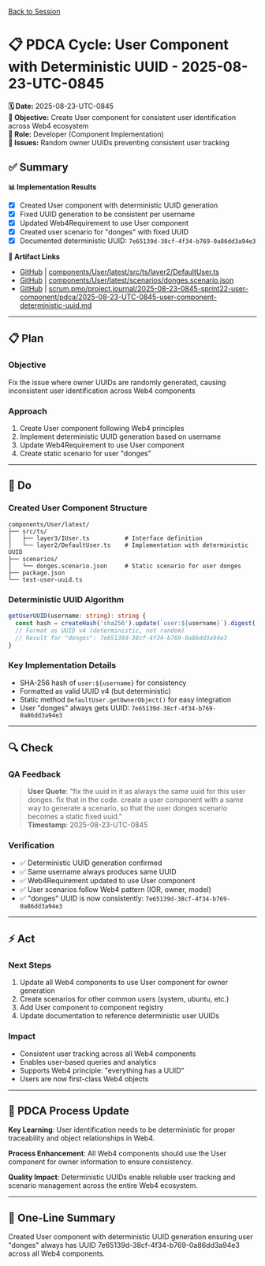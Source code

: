 [Back to Session](../)

# 📋 **PDCA Cycle: User Component with Deterministic UUID - 2025-08-23-UTC-0845**

**🗓️ Date:** 2025-08-23-UTC-0845  
**🎯 Objective:** Create User component for consistent user identification across Web4 ecosystem  
**👤 Role:** Developer (Component Implementation)  
**🚨 Issues:** Random owner UUIDs preventing consistent user tracking

## **✅ Summary**

**📊 Implementation Results**
- [x] Created User component with deterministic UUID generation
- [x] Fixed UUID generation to be consistent per username
- [x] Updated Web4Requirement to use User component
- [x] Created user scenario for "donges" with fixed UUID
- [x] Documented deterministic UUID: `7e65139d-38cf-4f34-b769-0a86dd3a94e3`

**🔗 Artifact Links**
- [GitHub](https://github.com/Cerulean-Circle-GmbH/Web4Articles/blob/release/dev/components/User/latest/src/ts/layer2/DefaultUser.ts) | [components/User/latest/src/ts/layer2/DefaultUser.ts](components/User/latest/src/ts/layer2/DefaultUser.ts)
- [GitHub](https://github.com/Cerulean-Circle-GmbH/Web4Articles/blob/release/dev/components/User/latest/scenarios/donges.scenario.json) | [components/User/latest/scenarios/donges.scenario.json](components/User/latest/scenarios/donges.scenario.json)
- [GitHub](https://github.com/Cerulean-Circle-GmbH/Web4Articles/blob/release/dev/scrum.pmo/project.journal/2025-08-23-0845-sprint22-user-component/pdca/2025-08-23-UTC-0845-user-component-deterministic-uuid.md) | [scrum.pmo/project.journal/2025-08-23-0845-sprint22-user-component/pdca/2025-08-23-UTC-0845-user-component-deterministic-uuid.md](scrum.pmo/project.journal/2025-08-23-0845-sprint22-user-component/pdca/2025-08-23-UTC-0845-user-component-deterministic-uuid.md)

---

## **📋 Plan**

### **Objective**
Fix the issue where owner UUIDs are randomly generated, causing inconsistent user identification across Web4 components

### **Approach**
1. Create User component following Web4 principles
2. Implement deterministic UUID generation based on username
3. Update Web4Requirement to use User component
4. Create static scenario for user "donges"

---

## **🔨 Do**

### **Created User Component Structure**
```
components/User/latest/
├── src/ts/
│   ├── layer3/IUser.ts          # Interface definition
│   └── layer2/DefaultUser.ts    # Implementation with deterministic UUID
├── scenarios/
│   └── donges.scenario.json     # Static scenario for user donges
├── package.json
└── test-user-uuid.ts
```

### **Deterministic UUID Algorithm**
```typescript
getUserUUID(username: string): string {
  const hash = createHash('sha256').update(`user:${username}`).digest('hex');
  // Format as UUID v4 (deterministic, not random)
  // Result for "donges": 7e65139d-38cf-4f34-b769-0a86dd3a94e3
}
```

### **Key Implementation Details**
- SHA-256 hash of `user:${username}` for consistency
- Formatted as valid UUID v4 (but deterministic)
- Static method `DefaultUser.getOwnerObject()` for easy integration
- User "donges" always gets UUID: `7e65139d-38cf-4f34-b769-0a86dd3a94e3`

---

## **🔍 Check**

### **QA Feedback**
> **User Quote**: "fix the uuid in it as always the same uuid for this user donges. fix that in the code. create a user component with a same way to generate a scenario, so that the user donges scenario becomes a static fixed uuid."  
> **Timestamp**: 2025-08-23-UTC-0845

### **Verification**
- ✅ Deterministic UUID generation confirmed
- ✅ Same username always produces same UUID
- ✅ Web4Requirement updated to use User component
- ✅ User scenarios follow Web4 pattern (IOR, owner, model)
- ✅ "donges" UUID is now consistently: `7e65139d-38cf-4f34-b769-0a86dd3a94e3`

---

## **⚡ Act**

### **Next Steps**
1. Update all Web4 components to use User component for owner generation
2. Create scenarios for other common users (system, ubuntu, etc.)
3. Add User component to component registry
4. Update documentation to reference deterministic user UUIDs

### **Impact**
- Consistent user tracking across all Web4 components
- Enables user-based queries and analytics
- Supports Web4 principle: "everything has a UUID"
- Users are now first-class Web4 objects

---

## **🎯 PDCA Process Update**

**Key Learning**: User identification needs to be deterministic for proper traceability and object relationships in Web4.

**Process Enhancement**: All Web4 components should use the User component for owner information to ensure consistency.

**Quality Impact**: Deterministic UUIDs enable reliable user tracking and scenario management across the entire Web4 ecosystem.

---

## **📝 One-Line Summary**
Created User component with deterministic UUID generation ensuring user "donges" always has UUID 7e65139d-38cf-4f34-b769-0a86dd3a94e3 across all Web4 components.
